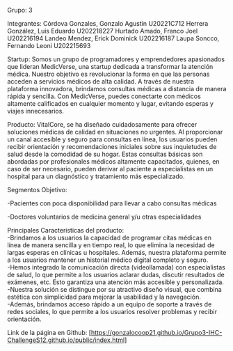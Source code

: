 Grupo: 3

Integrantes:
Córdova Gonzales, Gonzalo Agustín U20221C712
Herrera González, Luis Eduardo U202218227
Hurtado Amado, Franco Joel U202216194
Landeo Mendez, Erick Dominick U202216187
Laupa Soncco, Fernando Leoni U202215693


Startup: 
Somos un grupo de programadores y emprendedores apasionados que lideran MedicVerse, una startup dedicada a transformar la atención médica. Nuestro objetivo es revolucionar la forma en que las personas acceden a servicios médicos de alta calidad. A través de nuestra plataforma innovadora, brindamos consultas médicas a distancia de manera rápida y sencilla. Con MedicVerse, puedes conectarte con médicos altamente calificados en cualquier momento y lugar, evitando esperas y viajes innecesarios. 

Producto:
VitalCore, se ha diseñado cuidadosamente para ofrecer soluciones médicas de calidad en situaciones no urgentes. Al proporcionar un canal accesible y seguro para consultas en línea, los usuarios pueden recibir orientación y recomendaciones iniciales sobre sus inquietudes de salud desde la comodidad de su hogar. Estas consultas básicas son abordadas por profesionales médicos altamente capacitados, quienes, en caso de ser necesario, pueden derivar al paciente a especialistas en un hospital para un diagnóstico y tratamiento más especializado.

Segmentos Objetivo: 

-Pacientes con poca disponibilidad para llevar a cabo consultas médicas

-Doctores voluntarios de medicina general y/u otras especialidades

Principales Caracteristicas del producto:  
-Brindamos a los usuarios la capacidad de programar citas médicas en línea de manera sencilla y en tiempo real, lo que elimina la necesidad de largas esperas en clínicas u hospitales. Además, nuestra plataforma permite a los usuarios mantener un historial médico digital completo y seguro.  
-Hemos integrado la comunicación directa (videollamada) con especialistas de salud, lo que permite a los usuarios aclarar dudas, discutir resultados de exámenes, etc. Esto garantiza una atención más accesible y personalizada.   
-Nuestra solución se distingue por su atractivo diseño visual, que combina estética con simplicidad para mejorar la usabilidad y la navegación.   
-Además, brindamos acceso rápido a un equipo de soporte a través de redes sociales, lo que permite a los usuarios resolver problemas y recibir orientación. 



Link de la página en Github: [https://gonzalocoop21.github.io/Grupo3-IHC-ChallengeS12.github.io/public/index.html]


